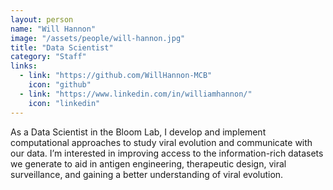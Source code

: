 ```yaml
---
layout: person
name: "Will Hannon"
image: "/assets/people/will-hannon.jpg"
title: "Data Scientist"
category: "Staff"
links:
  - link: "https://github.com/WillHannon-MCB"
    icon: "github"
  - link: "https://www.linkedin.com/in/williamhannon/"
    icon: "linkedin"
---
```


As a Data Scientist in the Bloom Lab, I develop and implement computational approaches to study viral evolution and communicate with our data. I’m interested in improving access to the information-rich datasets we generate to aid in antigen engineering, therapeutic design, viral surveillance, and gaining a better understanding of viral evolution.
